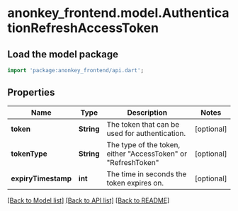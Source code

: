 # anonkey_frontend.model.AuthenticationRefreshAccessToken

## Load the model package

```dart
import 'package:anonkey_frontend/api.dart';
```

## Properties

 Name                | Type       | Description                                                       | Notes      
---------------------|------------|-------------------------------------------------------------------|------------
 **token**           | **String** | The token that can be used for authentication.                    | [optional] 
 **tokenType**       | **String** | The type of the token, either \"AccessToken\" or \"RefreshToken\" | [optional] 
 **expiryTimestamp** | **int**    | The time in seconds the token expires on.                         | [optional] 

[[Back to Model list]](../README.md#documentation-for-models) [[Back to API list]](../README.md#documentation-for-api-endpoints) [[Back to README]](../README.md)


